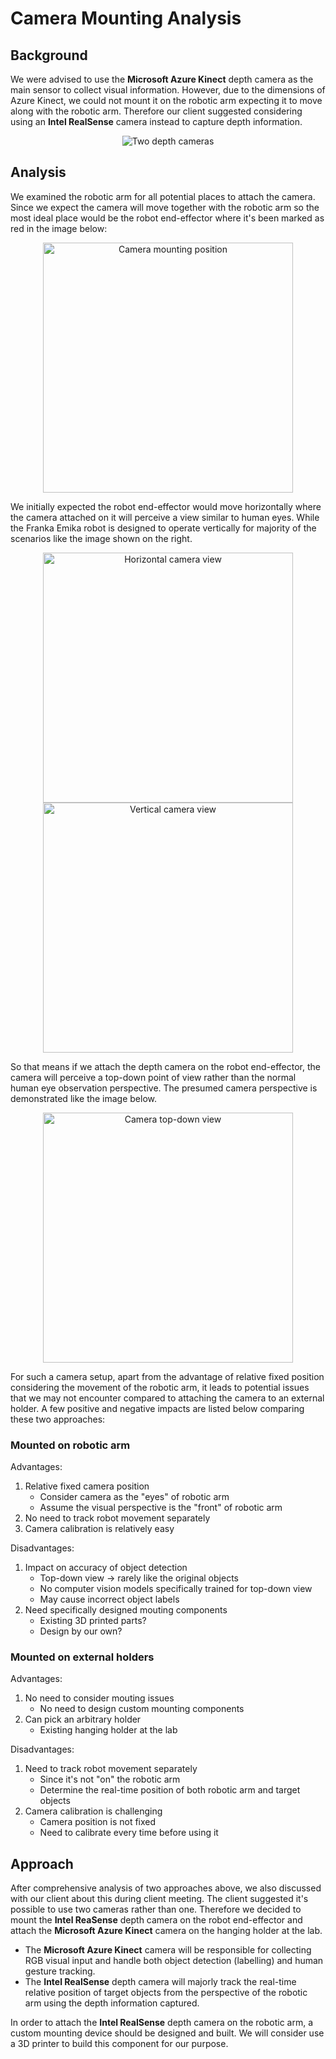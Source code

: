 # Camera Mounting Analysis
## Background
We were advised to use the **Microsoft Azure Kinect** depth camera as the main sensor to collect visual information. However, due to the dimensions of Azure Kinect, we could not mount it on the robotic arm expecting it to move along with the robotic arm. Therefore our client suggested considering using an **Intel RealSense** camera instead to capture depth information. 

<p align="center">
  <img src="./images/depth_cameras.png" alt="Two depth cameras"/>
</p>

## Analysis
We examined the robotic arm for all potential places to attach the camera. Since we expect the camera will move together with the robotic arm so the most ideal place would be the robot end-effector where it's been marked as red in the image below:

<p align="center">
  <img src="./images/mount_position.png" alt="Camera mounting position" width="400" />
</p>

We initially expected the robot end-effector would move horizontally where the camera attached on it will perceive a view similar to human eyes. While the Franka Emika robot is designed to operate vertically for majority of the scenarios like the image shown on the right.

<p align="center">
  <img src="./images/horizontal.png" alt="Horizontal camera view" width="400" />
  <img src="./images/vertical.png" alt="Vertical camera view" width="400" />
</p>

So that means if we attach the depth camera on the robot end-effector, the camera will perceive a top-down point of view rather than the normal human eye observation perspective. The presumed camera perspective is demonstrated like the image below.

<p align="center">
  <img src="./images/top-down_view.png" alt="Camera top-down view" width="400" />
</p>

For such a camera setup, apart from the advantage of relative fixed position considering the movement of the robotic arm, it leads to potential issues that we may not encounter compared to attaching the camera to an external holder. A few positive and negative impacts are listed below comparing these two approaches:

### Mounted on robotic arm
Advantages:
1. Relative fixed camera position 
    - Consider camera as the "eyes" of robotic arm
    - Assume the visual perspective is the "front" of robotic arm
2. No need to track robot movement separately
3. Camera calibration is relatively easy

Disadvantages:
1. Impact on accuracy of object detection
    - Top-down view → rarely like the original objects
    - No computer vision models specifically trained for top-down view
    - May cause incorrect object labels
2. Need specifically designed mouting components
    - Existing 3D printed parts?
    - Design by our own?

### Mounted on external holders
Advantages:
1. No need to consider mouting issues
    - No need to design custom mounting components
2. Can pick an arbitrary holder
    - Existing hanging holder at the lab

Disadvantages:
1. Need to track robot movement separately
    - Since it's not "on" the robotic arm
    - Determine the real-time position of both robotic arm and target objects
2. Camera calibration is challenging
    - Camera position is not fixed
    - Need to calibrate every time before using it


## Approach
After comprehensive analysis of two approaches above, we also discussed with our client about this during client meeting. The client suggested it's possible to use two cameras rather than one. Therefore we decided to mount the **Intel ReaSense** depth camera on the robot end-effector and attach the **Microsoft Azure Kinect** camera on the hanging holder at the lab.
- The **Microsoft Azure Kinect** camera will be responsible for collecting RGB visual input and handle both object detection (labelling) and human gesture tracking.
- The **Intel RealSense** depth camera will majorly track the real-time relative position of target objects from the perspective of the robotic arm using the depth information captured.

In order to attach the **Intel RealSense** depth camera on the robotic arm, a custom mounting device should be designed and built. We will consider use a 3D printer to build this component for our purpose. 